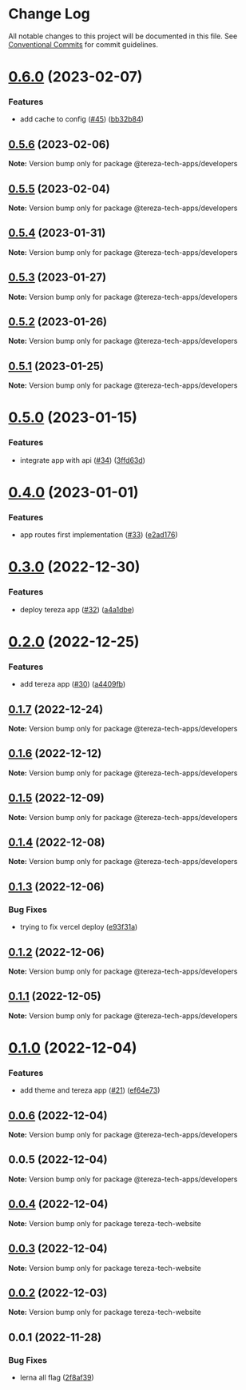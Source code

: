 # Change Log

All notable changes to this project will be documented in this file.
See [Conventional Commits](https://conventionalcommits.org) for commit guidelines.

# [0.6.0](https://github.com/terezatech/tereza-tech/compare/@tereza-tech-apps/developers@0.5.6...@tereza-tech-apps/developers@0.6.0) (2023-02-07)

### Features

- add cache to config ([#45](https://github.com/terezatech/tereza-tech/issues/45)) ([bb32b84](https://github.com/terezatech/tereza-tech/commit/bb32b846a20c9a01f6ac2136aea0a50afce04b20))

## [0.5.6](https://github.com/terezatech/tereza-tech/compare/@tereza-tech-apps/developers@0.5.5...@tereza-tech-apps/developers@0.5.6) (2023-02-06)

**Note:** Version bump only for package @tereza-tech-apps/developers

## [0.5.5](https://github.com/terezatech/tereza-tech/compare/@tereza-tech-apps/developers@0.5.4...@tereza-tech-apps/developers@0.5.5) (2023-02-04)

**Note:** Version bump only for package @tereza-tech-apps/developers

## [0.5.4](https://github.com/terezatech/tereza-tech/compare/@tereza-tech-apps/developers@0.5.3...@tereza-tech-apps/developers@0.5.4) (2023-01-31)

**Note:** Version bump only for package @tereza-tech-apps/developers

## [0.5.3](https://github.com/terezatech/tereza-tech/compare/@tereza-tech-apps/developers@0.5.2...@tereza-tech-apps/developers@0.5.3) (2023-01-27)

**Note:** Version bump only for package @tereza-tech-apps/developers

## [0.5.2](https://github.com/terezatech/tereza-tech/compare/@tereza-tech-apps/developers@0.5.1...@tereza-tech-apps/developers@0.5.2) (2023-01-26)

**Note:** Version bump only for package @tereza-tech-apps/developers

## [0.5.1](https://github.com/terezatech/tereza-tech/compare/@tereza-tech-apps/developers@0.5.0...@tereza-tech-apps/developers@0.5.1) (2023-01-25)

**Note:** Version bump only for package @tereza-tech-apps/developers

# [0.5.0](https://github.com/terezatech/tereza-tech/compare/@tereza-tech-apps/developers@0.4.0...@tereza-tech-apps/developers@0.5.0) (2023-01-15)

### Features

- integrate app with api ([#34](https://github.com/terezatech/tereza-tech/issues/34)) ([3ffd63d](https://github.com/terezatech/tereza-tech/commit/3ffd63d1c530e584702860085df58d9632c67381))

# [0.4.0](https://github.com/terezatech/tereza-tech/compare/@tereza-tech-apps/developers@0.3.0...@tereza-tech-apps/developers@0.4.0) (2023-01-01)

### Features

- app routes first implementation ([#33](https://github.com/terezatech/tereza-tech/issues/33)) ([e2ad176](https://github.com/terezatech/tereza-tech/commit/e2ad1768d96cf9859a552d3b1c9f62300c4373b2))

# [0.3.0](https://github.com/terezatech/tereza-tech/compare/@tereza-tech-apps/developers@0.2.0...@tereza-tech-apps/developers@0.3.0) (2022-12-30)

### Features

- deploy tereza app ([#32](https://github.com/terezatech/tereza-tech/issues/32)) ([a4a1dbe](https://github.com/terezatech/tereza-tech/commit/a4a1dbe36177158a6ee5a0f0adb26d693c5aff1c))

# [0.2.0](https://github.com/terezatech/tereza-tech/compare/@tereza-tech-apps/developers@0.1.7...@tereza-tech-apps/developers@0.2.0) (2022-12-25)

### Features

- add tereza app ([#30](https://github.com/terezatech/tereza-tech/issues/30)) ([a4409fb](https://github.com/terezatech/tereza-tech/commit/a4409fbc730459f8a88a59b8af26456c59c4bd71))

## [0.1.7](https://github.com/terezatech/tereza-tech/compare/@tereza-tech-apps/developers@0.1.6...@tereza-tech-apps/developers@0.1.7) (2022-12-24)

**Note:** Version bump only for package @tereza-tech-apps/developers

## [0.1.6](https://github.com/terezatech/tereza-tech/compare/@tereza-tech-apps/developers@0.1.5...@tereza-tech-apps/developers@0.1.6) (2022-12-12)

**Note:** Version bump only for package @tereza-tech-apps/developers

## [0.1.5](https://github.com/terezatech/tereza-tech/compare/@tereza-tech-apps/developers@0.1.4...@tereza-tech-apps/developers@0.1.5) (2022-12-09)

**Note:** Version bump only for package @tereza-tech-apps/developers

## [0.1.4](https://github.com/terezatech/tereza-tech/compare/@tereza-tech-apps/developers@0.1.3...@tereza-tech-apps/developers@0.1.4) (2022-12-08)

**Note:** Version bump only for package @tereza-tech-apps/developers

## [0.1.3](https://github.com/terezatech/tereza-tech/compare/@tereza-tech-apps/developers@0.1.2...@tereza-tech-apps/developers@0.1.3) (2022-12-06)

### Bug Fixes

- trying to fix vercel deploy ([e93f31a](https://github.com/terezatech/tereza-tech/commit/e93f31a3c78e7a20323812b4902b559ad26579aa))

## [0.1.2](https://github.com/terezatech/tereza-tech/compare/@tereza-tech-apps/developers@0.1.1...@tereza-tech-apps/developers@0.1.2) (2022-12-06)

**Note:** Version bump only for package @tereza-tech-apps/developers

## [0.1.1](https://github.com/terezatech/tereza-tech/compare/@tereza-tech-apps/developers@0.1.0...@tereza-tech-apps/developers@0.1.1) (2022-12-05)

**Note:** Version bump only for package @tereza-tech-apps/developers

# [0.1.0](https://github.com/terezatech/tereza-tech/compare/@tereza-tech-apps/developers@0.0.6...@tereza-tech-apps/developers@0.1.0) (2022-12-04)

### Features

- add theme and tereza app ([#21](https://github.com/terezatech/tereza-tech/issues/21)) ([ef64e73](https://github.com/terezatech/tereza-tech/commit/ef64e73df3b47339d39ba0ff946afcfe655c6eaa))

## [0.0.6](https://github.com/terezatech/tereza-tech/compare/@tereza-tech-apps/developers@0.0.5...@tereza-tech-apps/developers@0.0.6) (2022-12-04)

**Note:** Version bump only for package @tereza-tech-apps/developers

## 0.0.5 (2022-12-04)

**Note:** Version bump only for package @tereza-tech-apps/developers

## [0.0.4](https://github.com/terezatech/tereza-tech/compare/tereza-tech-website@0.0.3...tereza-tech-website@0.0.4) (2022-12-04)

**Note:** Version bump only for package tereza-tech-website

## [0.0.3](https://github.com/terezatech/tereza-tech/compare/tereza-tech-website@0.0.2...tereza-tech-website@0.0.3) (2022-12-04)

**Note:** Version bump only for package tereza-tech-website

## [0.0.2](https://github.com/terezatech/tereza-tech/compare/tereza-tech-website@0.0.1...tereza-tech-website@0.0.2) (2022-12-03)

**Note:** Version bump only for package tereza-tech-website

## 0.0.1 (2022-11-28)

### Bug Fixes

- lerna all flag ([2f8af39](https://github.com/terezatech/tereza-tech/commit/2f8af395b813adf7fa38d6a7d0c51ee8164feecc))
